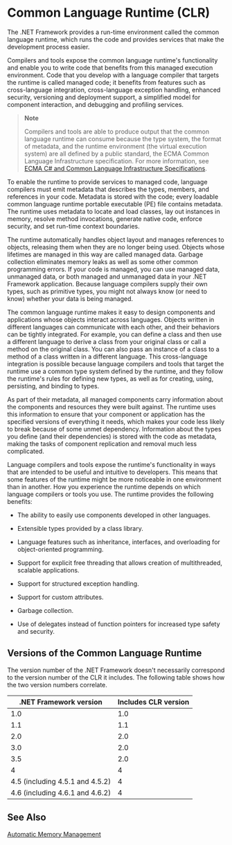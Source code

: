 # Common Language Runtime (CLR)

The .NET Framework provides a run-time environment called the common language runtime, which runs the code and provides services that make the development process easier.

Compilers and tools expose the common language runtime's functionality and enable you to write code that benefits from this managed execution environment. Code that you develop with a language compiler that targets the runtime is called managed code; it benefits from features such as cross-language integration, cross-language exception handling, enhanced security, versioning and deployment support, a simplified model for component interaction, and debugging and profiling services.

> **Note**
>
> Compilers and tools are able to produce output that the common language runtime can consume because the type system, the format of metadata, and the runtime environment (the virtual execution system) are all defined by a public standard, the ECMA Common Language Infrastructure specification. For more information, see [ECMA C# and Common Language Infrastructure Specifications](https://www.visualstudio.com/en-us/mt639507).

To enable the runtime to provide services to managed code, language compilers must emit metadata that describes the types, members, and references in your code. Metadata is stored with the code; every loadable common language runtime portable executable (PE) file contains metadata. The runtime uses metadata to locate and load classes, lay out instances in memory, resolve method invocations, generate native code, enforce security, and set run-time context boundaries.

The runtime automatically handles object layout and manages references to objects, releasing them when they are no longer being used. Objects whose lifetimes are managed in this way are called managed data. Garbage collection eliminates memory leaks as well as some other common programming errors. If your code is managed, you can use managed data, unmanaged data, or both managed and unmanaged data in your .NET Framework application. Because language compilers supply their own types, such as primitive types, you might not always know (or need to know) whether your data is being managed.

The common language runtime makes it easy to design components and applications whose objects interact across languages. Objects written in different languages can communicate with each other, and their behaviors can be tightly integrated. For example, you can define a class and then use a different language to derive a class from your original class or call a method on the original class. You can also pass an instance of a class to a method of a class written in a different language. This cross-language integration is possible because language compilers and tools that target the runtime use a common type system defined by the runtime, and they follow the runtime's rules for defining new types, as well as for creating, using, persisting, and binding to types.

As part of their metadata, all managed components carry information about the components and resources they were built against. The runtime uses this information to ensure that your component or application has the specified versions of everything it needs, which makes your code less likely to break because of some unmet dependency. Information about the types you define (and their dependencies) is stored with the code as metadata, making the tasks of component replication and removal much less complicated.

Language compilers and tools expose the runtime's functionality in ways that are intended to be useful and intuitive to developers. This means that some features of the runtime might be more noticeable in one environment than in another. How you experience the runtime depends on which language compilers or tools you use. The runtime provides the following benefits: 

* The ability to easily use components developed in other languages.

* Extensible types provided by a class library.

* Language features such as inheritance, interfaces, and overloading for object-oriented programming.

* Support for explicit free threading that allows creation of multithreaded, scalable applications.

* Support for structured exception handling.

* Support for custom attributes.

* Garbage collection.

* Use of delegates instead of function pointers for increased type safety and security.

## Versions of the Common Language Runtime

The version number of the .NET Framework doesn't necessarily correspond to the version number of the CLR it includes. The following table shows how the two version numbers correlate. 

.NET Framework version | Includes CLR version 
---------------------- | --------------------
1.0 | 1.0
1.1 | 1.1
2.0 | 2.0
3.0 | 2.0
3.5 | 2.0
4 | 4
4.5 (including 4.5.1 and 4.5.2) | 4
4.6 (including 4.6.1 and 4.6.2) | 4

## See Also

[Automatic Memory Management](../concepts/gc-overview.md)

 

